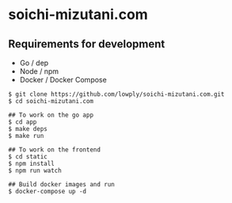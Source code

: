 # soichi-mizutani.com

## Requirements for development

- Go / dep
- Node / npm
- Docker / Docker Compose

```
$ git clone https://github.com/lowply/soichi-mizutani.com.git
$ cd soichi-mizutani.com

## To work on the go app
$ cd app
$ make deps
$ make run

## To work on the frontend
$ cd static
$ npm install
$ npm run watch

## Build docker images and run
$ docker-compose up -d
```
